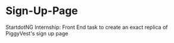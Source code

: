 # Sign-Up-Page
StartdotNG Internship: Front End task to create an exact replica of PiggyVest's sign up page
